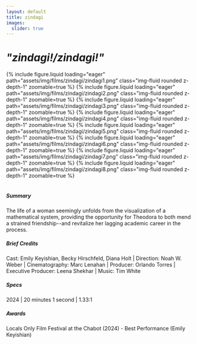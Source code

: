 ```yaml
---
layout: default
title: zindagi
images:
  slider: true
---
```


<div class="header-bar-small">
<h1><i>"zindagi!/zindagi!"</i></h1>
</div>

<div class="bottom-border">
<swiper-container keyboard="true" navigation="true" rewind="true">
  <swiper-slide>{% include figure.liquid loading="eager" path="assets/img/films/zindagi/zindagi1.png" class="img-fluid rounded z-depth-1" zoomable=true %}</swiper-slide>
  <swiper-slide>{% include figure.liquid loading="eager" path="assets/img/films/zindagi/zindagi2.png" class="img-fluid rounded z-depth-1" zoomable=true %}</swiper-slide>
  <swiper-slide>{% include figure.liquid loading="eager" path="assets/img/films/zindagi/zindagi3.png" class="img-fluid rounded z-depth-1" zoomable=true %}</swiper-slide>
  <swiper-slide>{% include figure.liquid loading="eager" path="assets/img/films/zindagi/zindagi4.png" class="img-fluid rounded z-depth-1" zoomable=true %}</swiper-slide>
  <swiper-slide>{% include figure.liquid loading="eager" path="assets/img/films/zindagi/zindagi5.png" class="img-fluid rounded z-depth-1" zoomable=true %}</swiper-slide>
  <swiper-slide>{% include figure.liquid loading="eager" path="assets/img/films/zindagi/zindagi6.png" class="img-fluid rounded z-depth-1" zoomable=true %}</swiper-slide>
  <swiper-slide>{% include figure.liquid loading="eager" path="assets/img/films/zindagi/zindagi7.png" class="img-fluid rounded z-depth-1" zoomable=true %}</swiper-slide>
  <swiper-slide>{% include figure.liquid loading="eager" path="assets/img/films/zindagi/zindagi8.png" class="img-fluid rounded z-depth-1" zoomable=true %}</swiper-slide>
</swiper-container>
</div>

<br>

##### Summary
The life of a woman seemingly unfolds from the visualization of a mathematical system, providing the opportunity for Theodora to both mend a strained friendship--and revitalize her lagging academic career in the process. 

##### Brief Credits 
Cast: Emily Keyishian, Becky Hirschfeld, Diana Holt | Direction: Noah W. Weber | Cinematography: Marc Lenahan | Producer: Orlando Torres | Executive Producer: Leena Shekhar | Music: Tim White

##### Specs
2024 | 20 minutes 1 second | 1.33:1 

##### Awards
Locals Only Film Festival at the Chabot (2024) - Best Performance (Emily Keyishian)

